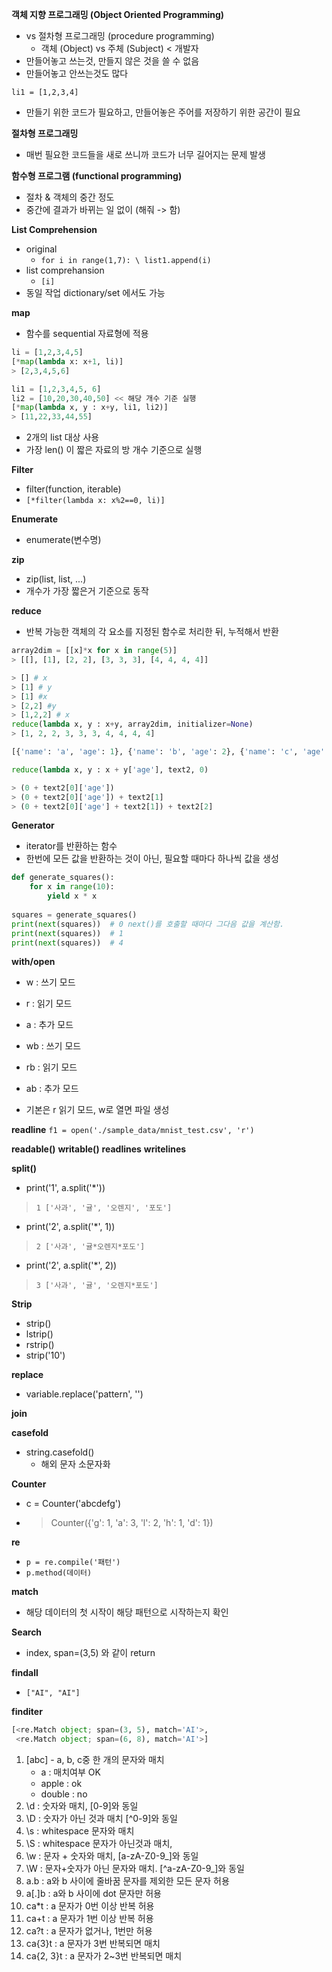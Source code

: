 **객체 지향 프로그래밍 (Object Oriented Programming)**
- vs 절차형 프로그래밍 (procedure programming)
	- 객체 (Object) vs 주체 (Subject) < 개발자
- 만들어놓고 쓰는것, 만들지 않은 것을 쓸 수 없음
- 만들어놓고 안쓰는것도 많다

`li1 = [1,2,3,4]`
- 만들기 위한 코드가 필요하고, 만들어놓은 주어를 저장하기 위한 공간이 필요

**절차형 프로그래밍**
- 매번 필요한 코드들을 새로 쓰니까 코드가 너무 길어지는 문제 발생

**함수형 프로그램 (functional programming)**
- 절차 & 객체의 중간 정도
- 중간에 결과가 바뀌는 일 없이 (해줘 -> 함)

**List Comprehension**
- original
	- `for i in range(1,7): \ list1.append(i)`
- list comprehansion
	- `[i]`
- 동일 작업 dictionary/set 에서도 가능

**map**
- 함수를 sequential 자료형에 적용
```python
li = [1,2,3,4,5]
[*map(lambda x: x+1, li)]
> [2,3,4,5,6]
```

```python
li1 = [1,2,3,4,5, 6]
li2 = [10,20,30,40,50] << 해당 개수 기준 실행
[*map(lambda x, y : x+y, li1, li2)]
> [11,22,33,44,55]
```
- 2개의 list 대상 사용
- 가장 len() 이 짧은 자료의 방 개수 기준으로 실행

**Filter**
- filter(function, iterable)
- `[*filter(lambda x: x%2==0, li)]`

**Enumerate**
- enumerate(변수명)

**zip**
- zip(list, list, ...)
- 개수가 가장 짧은거 기준으로 동작

**reduce**
- 반복 가능한 객체의 각 요소를 지정된 함수로 처리한 뒤, 누적해서 반환
``` python
array2dim = [[x]*x for x in range(5)]
> [[], [1], [2, 2], [3, 3, 3], [4, 4, 4, 4]]

> [] # x
> [1] # y
> [1] #x
> [2,2] #y
> [1,2,2] # x
reduce(lambda x, y : x+y, array2dim, initializer=None)
> [1, 2, 2, 3, 3, 3, 4, 4, 4, 4]
```

```python
[{'name': 'a', 'age': 1}, {'name': 'b', 'age': 2}, {'name': 'c', 'age': 3}]

reduce(lambda x, y : x + y['age'], text2, 0)

> (0 + text2[0]['age'])
> (0 + text2[0]['age']) + text2[1]
> (0 + text2[0]['age'] + text2[1]) + text2[2]
```


**Generator**
- iterator를 반환하는 함수
- 한번에 모든 값을 반환하는 것이 아닌, 필요할 때마다 하나씩 값을 생성

```python
def generate_squares():
    for x in range(10):
        yield x * x
        
squares = generate_squares()
print(next(squares))  # 0 next()를 호출할 때마다 그다음 값을 계산함.
print(next(squares))  # 1
print(next(squares))  # 4
```


**with/open**
- w : 쓰기 모드
- r : 읽기 모드
- a : 추가 모드
- wb : 쓰기 모드
- rb : 읽기 모드
- ab : 추가 모드

- 기본은 r 읽기 모드, w로 열면 파일 생성


**readline**
`f1 = open('./sample_data/mnist_test.csv', 'r')`

**readable()**
**writable()**
**readlines**
**writelines**

**split()**
- print('1', a.split('*'))
>`1 ['사과', '귤', '오렌지', '포도']`
- print('2', a.split('*', 1))
> `2 ['사과', '귤*오렌지*포도']`
- print('2', a.split('*', 2))
>`3 ['사과', '귤', '오렌지*포도']`


**Strip**
- strip()
- lstrip()
- rstrip()
- strip('10')

**replace**
- variable.replace('pattern', '')

**join**

**casefold**
- string.casefold()
	- 해외 문자 소문자화

**Counter**
- c = Counter('abcdefg')
- > Counter({'g': 1, 'a': 3, 'l': 2, 'h': 1, 'd': 1})


**re**
- `p = re.compile('패턴')`
- `p.method(데이터)`

**match**
- 해당 데이터의 첫 시작이 해당 패턴으로 시작하는지 확인

**Search**
- index, span=(3,5) 와 같이 return

**findall**
- `["AI", "AI"]`

**finditer**
```python
[<re.Match object; span=(3, 5), match='AI'>,
 <re.Match object; span=(6, 8), match='AI'>]
```


1. [abc] - a, b, c중 한 개의 문자와 매치
    - a : 매치여부 OK
    - apple : ok
    - double : no
2. \d : 숫자와 매치, [0-9]와 동일
3. \D : 숫자가 아닌 것과 매치 [^0-9]와 동일
4. \s : whitespace 문자와 매치
5. \S : whitespace 문자가 아닌것과 매치,
6. \w : 문자 + 숫자와 매치, [a-zA-Z0-9_]와 동일
7. \W : 문자+숫자가 아닌 문자와 매치. [^a-zA-Z0-9_]와 동일
8. a.b : a와 b 사이에 줄바꿈 문자를 제외한 모든 문자 허용
9. a[.]b : a와 b 사이에 dot 문자만 허용
10. ca*t : a 문자가 0번 이상 반복 허용
11. ca+t : a 문자가 1번 이상 반복 허용
12. ca?t : a 문자가 없거나, 1번만 허용
13. ca{3}t : a 문자가 3번 반복되면 매치
14. ca{2, 3}t : a 문자가 2~3번 반복되면 매치









































